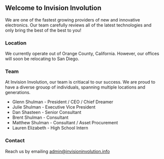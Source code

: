 ## Welcome to Invision Involution

We are one of the fastest growing providers of new and innovative electronics. Our team carefully reviews all of the latest technologies and only bring the best of the best to you!

### Location

We currently operate out of Orange County, California. However, our offices will soon be relocating to San Diego.

### Team

At Invision Involution, our team is critiacal to our success. We are proud to have a diverse grouop of individuals, spanning multiple locations and generations.
- Glenn Shulman - President / CEO / Chief Dreamer
- Julie Shulman - Executive Vice President
- Dan Shasteen - Senior Consultant
- Brent Shulman - Consultant
- Matthew Shulman - Consultant / Asset Procurement
- Lauren Elizabeth - High School Intern


### Contact

Reach us by emailing [admin@invisioninvolution.info](mailto:admin@invisioninvolution.info)
